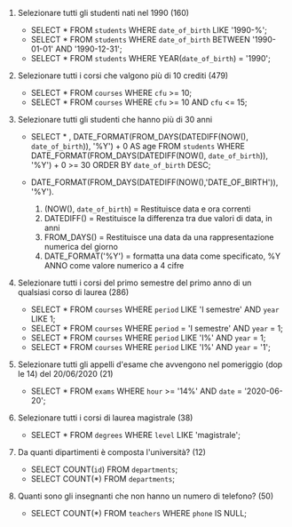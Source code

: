 1. Selezionare tutti gli studenti nati nel 1990 (160)

    - SELECT * FROM `students` WHERE `date_of_birth` LIKE '1990-%';
    - SELECT * FROM `students` WHERE `date_of_birth` BETWEEN '1990-01-01' AND '1990-12-31';
    - SELECT * FROM `students` WHERE YEAR(`date_of_birth`) = '1990';

2. Selezionare tutti i corsi che valgono più di 10 crediti (479)

    - SELECT * FROM `courses` WHERE `cfu` >= 10;
    - SELECT * FROM `courses` WHERE `cfu` >= 10 AND `cfu` <= 15;

3. Selezionare tutti gli studenti che hanno più di 30 anni

    - SELECT * , DATE_FORMAT(FROM_DAYS(DATEDIFF(NOW(), `date_of_birth`)), '%Y') + 0 AS age FROM `students` WHERE DATE_FORMAT(FROM_DAYS(DATEDIFF(NOW(), `date_of_birth`)), '%Y') + 0 >= 30 ORDER BY `date_of_birth` DESC;

    - DATE_FORMAT(FROM_DAYS(DATEDIFF(NOW(),'DATE_OF_BIRTH')), '%Y').
        1. (NOW(), `date_of_birth`) = Restituisce data e ora correnti
        2. DATEDIFF() = Restituisce la differenza tra due valori di data, in anni
        3. FROM_DAYS() = Restituisce una data da una rappresentazione numerica del giorno
        4. DATE_FORMAT('%Y') = formatta una data come specificato, %Y  ANNO come valore numerico a 4 cifre


4. Selezionare tutti i corsi del primo semestre del primo anno di un qualsiasi corso di laurea (286)

    - SELECT * FROM `courses` WHERE `period` LIKE 'I semestre' AND `year` LIKE 1;
    - SELECT * FROM `courses` WHERE `period` = 'I semestre' AND `year` = 1;
    - SELECT * FROM `courses` WHERE `period` LIKE 'I%' AND `year` = 1;
    - SELECT * FROM `courses` WHERE `period` LIKE 'I%' AND `year` = '1';

5. Selezionare tutti gli appelli d'esame che avvengono nel pomeriggio (dop le 14) del 20/06/2020 (21)

    - SELECT * FROM `exams` WHERE `hour` >= '14%' AND `date` = '2020-06-20';

6. Selezionare tutti i corsi di laurea magistrale (38)

    - SELECT * FROM `degrees` WHERE `level` LIKE 'magistrale';   

7. Da quanti dipartimenti è composta l'università? (12)

    - SELECT COUNT(`id`) FROM `departments`;
    - SELECT COUNT(*) FROM `departments`;

8. Quanti sono gli insegnanti che non hanno un numero di telefono? (50)

    - SELECT COUNT(*) FROM `teachers` WHERE `phone` IS NULL;